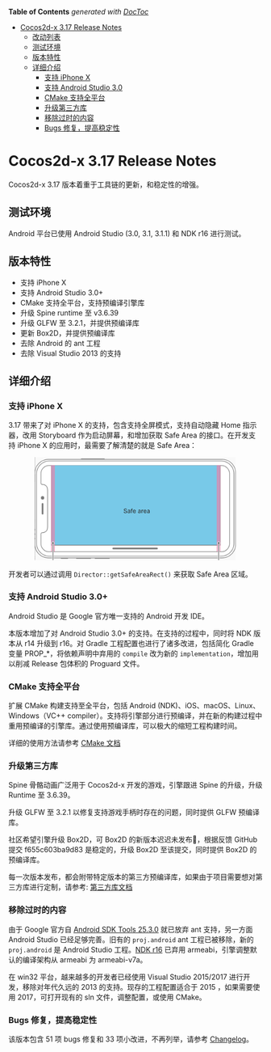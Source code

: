 <!-- START doctoc generated TOC please keep comment here to allow auto update -->
<!-- DON'T EDIT THIS SECTION, INSTEAD RE-RUN doctoc TO UPDATE -->
**Table of Contents**  *generated with [DocToc](https://github.com/thlorenz/doctoc)*

- [Cocos2d-x 3.17 Release Notes](#cocos2d-x-317-release-notes)
  - [改动列表](#%E6%94%B9%E5%8A%A8%E5%88%97%E8%A1%A8)
  - [测试环境](#%E6%B5%8B%E8%AF%95%E7%8E%AF%E5%A2%83)
  - [版本特性](#%E7%89%88%E6%9C%AC%E7%89%B9%E6%80%A7)
  - [详细介绍](#%E8%AF%A6%E7%BB%86%E4%BB%8B%E7%BB%8D)
    - [支持 iPhone X](#%E6%94%AF%E6%8C%81-iphone-x)
    - [支持 Android Studio 3.0](#%E6%94%AF%E6%8C%81-android-studio-30)
    - [CMake 支持全平台](#cmake-%E6%94%AF%E6%8C%81%E5%85%A8%E5%B9%B3%E5%8F%B0)
    - [升级第三方库](#%E5%8D%87%E7%BA%A7%E7%AC%AC%E4%B8%89%E6%96%B9%E5%BA%93)
    - [移除过时的内容](#%E7%A7%BB%E9%99%A4%E8%BF%87%E6%97%B6%E7%9A%84%E5%86%85%E5%AE%B9)
    - [Bugs 修复，提高稳定性](#bugs-%E4%BF%AE%E5%A4%8D%E6%8F%90%E9%AB%98%E7%A8%B3%E5%AE%9A%E6%80%A7)

<!-- END doctoc generated TOC please keep comment here to allow auto update -->

# Cocos2d-x 3.17 Release Notes #

Cocos2d-x 3.17 版本着重于工具链的更新，和稳定性的增强。

## 测试环境

 Android 平台已使用 Android Studio (3.0, 3.1, 3.1.1) 和 NDK r16 进行测试。

## 版本特性

- 支持 iPhone X
- 支持 Android Studio 3.0+
- CMake 支持全平台，支持预编译引擎库
- 升级 Spine runtime 至 v3.6.39
- 升级 GLFW 至 3.2.1，并提供预编译库
- 更新 Box2D，并提供预编译库
- 去除 Android 的 ant 工程
- 去除 Visual Studio 2013 的支持

## 详细介绍

### 支持 iPhone X

3.17 带来了对 iPhone X 的支持，包含支持全屏模式，支持自动隐藏 Home 指示器，改用 Storyboard 作为启动屏幕，和增加获取 Safe Area 的接口。在开发支持 iPhone X 的应用时，最需要了解清楚的就是 Safe Area：

<p align="center">
  <img width="400" src="https://raw.githubusercontent.com/cocos2d/cocos2d-x-docs/master/en/installation/iOS-img/iPhoneXSafeArea.png">
</p>

开发者可以通过调用 `Director::getSafeAreaRect()` 来获取 Safe Area 区域。

### 支持 Android Studio 3.0+

Android Studio 是 Google 官方唯一支持的 Android 开发 IDE。

本版本增加了对 Android Studio 3.0+ 的支持。在支持的过程中，同时将 NDK 版本从 r14 升级到 r16。对 Gradle 工程配置也进行了诸多改进，包括简化 Gradle 变量 PROP_*，将依赖声明中弃用的 `compile` 改为新的 `implementation`，增加用以削减 Release 包体积的 Proguard 文件。

### CMake 支持全平台

扩展 CMake 构建支持至全平台，包括 Android (NDK)、iOS、macOS、Linux、Windows（VC++ compiler）。支持将引擎部分进行预编译，并在新的构建过程中重用预编译的引擎库。通过使用预编译库，可以极大的缩短工程构建时间。

详细的使用方法请参考 [CMake 文档](https://github.com/cocos2d/cocos2d-x/blob/v3/cmake/README.md)

### 升级第三方库

Spine 骨骼动画广泛用于 Cocos2d-x 开发的游戏，引擎跟进 Spine 的升级，升级 Runtime 至 3.6.39。

升级 GLFW 至 3.2.1 以修复支持游戏手柄时存在的问题，同时提供 GLFW 预编译库。

社区希望引擎升级 Box2D，可 Box2D 的新版本迟迟未发布，根据反馈 GitHub 提交 f655c603ba9d83 是稳定的，升级 Box2D 至该提交，同时提供 Box2D 的预编译库。

每一次版本发布，都会附带特定版本的第三方预编译库，如果由于项目需要想对第三方库进行定制，请参考: [第三方库文档](https://github.com/cocos2d/cocos2d-x-3rd-party-libs-src/blob/v3/README.md)

### 移除过时的内容

由于 Google 官方自 [Android SDK Tools 25.3.0](http://tools.android.com/recent/androidsdktoolsrevision2530feb2017) 就已放弃 ant 支持，另一方面 Android Studio 已经足够完善。旧有的 `proj.android` ant 工程已被移除，新的 `proj.android` 是 Android Studio 工程。[NDK r16](https://developer.android.com/ndk/guides/abis) 已弃用 armeabi，引擎调整默认的编译架构从 armeabi 为 armeabi-v7a。

在 win32 平台，越来越多的开发者已经使用 Visual Studio 2015/2017 进行开发，移除对年代久远的 2013 的支持。现存的工程配置适合于 2015 ，如果需要使用 2017，可打开现有的 sln 文件，调整配置，或使用 CMake。

### Bugs 修复，提高稳定性

该版本包含 51 项 bugs 修复和 33 项小改进，不再列举，请参考 [Changelog](https://github.com/cocos2d/cocos2d-x/blob/v3/CHANGELOG)。

